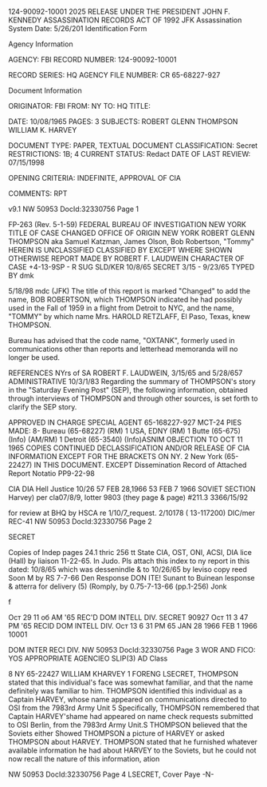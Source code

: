 124-90092-10001 2025 RELEASE UNDER THE PRESIDENT JOHN F. KENNEDY ASSASSINATION RECORDS ACT OF 1992
JFK Assassination System Date: 5/26/201
Identification Form

Agency Information

AGENCY: FBI
RECORD NUMBER: 124-90092-10001

RECORD SERIES: HQ
AGENCY FILE NUMBER: CR 65-68227-927

Document Information

ORIGINATOR: FBI
FROM: NY
TO: HQ
TITLE:

DATE: 10/08/1965
PAGES: 3
SUBJECTS: ROBERT GLENN THOMPSON
	WILLIAM K. HARVEY

DOCUMENT TYPE: PAPER, TEXTUAL DOCUMENT
CLASSIFICATION: Secret
RESTRICTIONS: 1B; 4
CURRENT STATUS: Redact
DATE OF LAST REVIEW: 07/15/1998

OPENING CRITERIA: INDEFINITE, APPROVAL OF CIA

COMMENTS: RPT

v9.1
NW 50953 DocId:32330756 Page 1

FP-263 (Rev. 5-1-59)
FEDERAL BUREAU OF INVESTIGATION
NEW YORK
TITLE OF CASE
CHANGED
OFFICE OF ORIGIN
NEW YORK
ROBERT GLENN THOMPSON aka
Samuel Katzman, James Olson,
Bob Robertson, "Tommy"
HEREIN IS UNCLASSIFIED
CLASSIFIED BY
EXCEPT WHERE SHOWN
OTHERWISE
REPORT MADE BY
ROBERT F. LAUDWEIN
CHARACTER OF CASE
+4-13-9SP - R
SUG SLD/KER
10/8/65 SECRET
3/15 - 9/23/65
TYPED BY
dmk

5/18/98 mdc (JFK)
The title of this report is marked "Changed" to add
the name, BOB ROBERTSON, which THOMPSON indicated he had
possibly used in the Fall of 1959 in a flight from Detroit
to NYC, and the name, "TOMMY" by which name Mrs. HAROLD
RETZLAFF, El Paso, Texas, knew THOMPSON.

Bureau has advised that the code name, "OXTANK",
formerly used in communications other than reports and
letterhead memoranda will no longer be used.

REFERENCES
NYrs of SA ROBERT F. LAUDWEIN, 3/15/65 and 5/28/657
ADMINISTRATIVE
10/3/1/83
Regarding the summary of THOMPSON's story in the
"Saturday Evening Post" (SEP), the following information,
obtained through interviews of THOMPSON and through other
sources, is set forth to clarify the SEP story.

APPROVED
IN CHARGE
SPECIAL AGENT
65-168227-927 MCT-24
PIES MADE:
8- Bureau (65-68227) (RM)
1
USA, EDNY (RM)
1
Butte (65-675) (Info) (AM/RM)
1
Detroit (65-3540) (Info)ASNIM OBJECTION TO OCT 11 1965
COPIES CONTINUED
DECLASSIFICATION AND/OR
RELEASE OF CIA INFORMATION
EXCEPT FOR THE BRACKETS
ON NY.
2
New York (65-22427) IN THIS DOCUMENT. EXCEPT
Dissemination Record of Attached Report Notatio PP9-22-98

CIA DIA Hell Justice
10/26
57 FEB 28,1966
53 FEB 7 1966
SOVIET SECTION
 Harvey) per cla07/8/9, lotter
9803
(they page & page) #211.3
3366/15/92

for review at BHQ by
HSCA re 1/10/7_request. 2/10178
( 13-117200) DIC/mer
REC-41
NW 50953 DocId:32330756 Page 2

SECRET

Copies of Indep pages 24.1 thric 256
tt State CIA, OST, ONI, ACSI, DIA
lice (Hall) by liaison 11-22-65. In Judo.
Pls attach this index to ny report in this
dated: 10/8/65 which was dessenindle &
to
10/26/65 by leviso
copy reed Soon M by RS 7-7-66
Den Response
DON ITE!
Sunant
to Buinean
lesponse &
atterra for delivery
(5) (Romply, by 0.75-7-13-66
(pp.1-256)
Jonk

f

Ост 29 11 об АМ '65
REC'D
DOM INTELL DIV.
SECRET
90927
Ост 11 3 47 РМ '65
RECID
DOM INTELL DIV.
Ост 13 6 31 РМ 65
JAN 28 1966
FEB 1 1966
10001

DOM INTER
RECI
DIV.
NW 50953
DocId:32330756 Page 3
WOR
AND FICO: YOS
APPROPRIATE AGENCIEO
SLIP(3)
AD
Class

8
NY 65-22427
WILLIAM KHARVEY 1
FORENG
LSECRET,
THOMPSON stated that this individual's face was
somewhat familiar, and that the name definitely was
familiar to him. THOMPSON identified this individual as
a Captain HARVEY, whose name appeared on communications
directed to OSI from the 7983rd Army Unit 5 Specifically,
THOMPSON remembered that Captain HARVEY'shame had appeared
on name check requests submitted to OSI Berlin, from the
7983rd Army Unit.S THOMPSON believed that the Soviets either
Showed THOMPSON a picture of HARVEY or asked THOMPSON
about HARVEY. THOMPSON stated that he furnished whatever
available information he had about HARVEY to the Soviets,
but he could not now recall the nature of this information,
ation

NW 50953
DocId:32330756 Page 4
LSECRET,
Cover Paye
-N-
